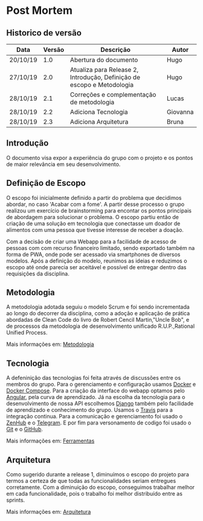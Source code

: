 # Post Mortem

## Historico de versão

 Data | Versão | Descrição | Autor
 ---- | ------ | --------- | -----
20/10/19 | 1.0 | Abertura do documento | Hugo
27/10/19 | 2.0 | Atualiza para Release 2, Introdução, Definição de escopo e Metodologia | Hugo
28/10/19 | 2.1 | Correções e complementação de metodologia | Lucas
28/10/19 | 2.2 | Adiciona Tecnologia | Giovanna
28/10/19 | 2.3 | Adiciona Arquitetura | Bruna

## Introdução

O documento visa expor a experiência do grupo com o projeto
e os pontos de maior relevância em seu desenvolvimento.

## Definição de Escopo

O escopo foi inicialmente definido a partir do problema que decidimos abordar, no caso 'Acabar com a fome'.
A partir desse processo o grupo realizou um exercício de brainstorming para encontar os pontos principais de 
abordagem para solucionar o problema. O escopo partiu então de criação de uma solução em tecnologia que 
conectasse um doador de alimentos com uma pessoa que tivesse interesse de receber a doação.

Com a decisão de criar uma Webapp para a facilidade de acesso de pessoas com com recurso financeiro limitado, sendo exportado também na forma de PWA, onde pode ser acessado via smartphones de diversos modelos. Após a definição do modelo, reunimos as ideias e reduzimos o escopo até onde parecia ser aceitável e possível de entregar dentro das requisições da disciplina.

## Metodologia

A metodologia adotada seguiu o modelo Scrum e foi sendo incrementada ao longo do decorrer da disciplina, como a adoção e aplicação de prática abordadas de Clean Code do livro de Robert Cencil Martin,"Uncle Bob", e  de processos da metodologia de desenvolvimento unificado R.U.P.,Rational Unified Process.

Mais informações em: [Metodologia](https://github.com/fga-eps-mds/2019.2-FoodCare/blob/docs/docs/projeto/metodologia.md)

## Tecnologia

A defeninição das tecnologias foi feita através de discussões entre os membros do grupo. Para o gerenciamento e configuração usamos [Docker](https://www.docker.com/) e [Docker Compose](https://docs.docker.com/compose/). Para a criação da interface do webapp optamos pelo [Angular](https://angular.io/), pela curva de aprendizado. Já na escolha da tecnologia para o desenvolvimento de nossa API escolhemos [Django](https://www.djangoproject.com/) também pelo facilidade de aprendizado e conhecimento do grupo. Usamos o [Travis](https://travis-ci.org/) para a integração continua. Para a comunicação e gerenciamento foi usado o [ZenHub](https://www.zenhub.com/) e o [Telegram](https://web.telegram.org/#/im). E por fim para versonamento de codigo foi usado o [Git](https://git-scm.com/) e o [GitHub](https://github.com/).

Mais informações em: [Ferramentas](https://github.com/fga-eps-mds/2019.2-FoodCare/blob/docs/docs/projeto/ferramentas.md)

## Arquitetura

Como sugerido durante a release 1, diminuímos o escopo do projeto para termos a certeza de que todas as funcionalidades seriam entregues corretamente.
Com a diminuição do escopo, conseguimos trabalhar melhor em cada funcionalidade, pois o trabalho foi melhor distribuído entre as sprints.

Mais informações em: [Arquitetura](https://github.com/fga-eps-mds/2019.2-FoodCare/blob/master/docs/produto/doc-arquitetura.md)